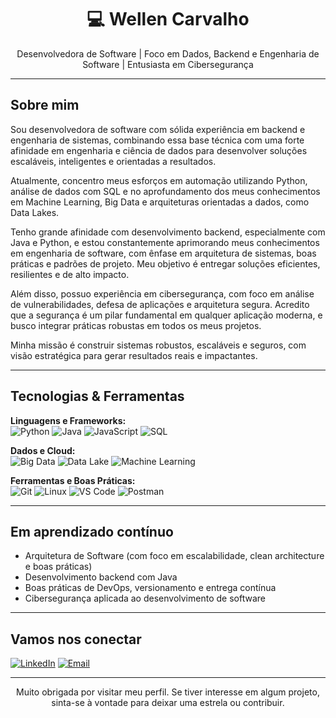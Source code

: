 <h1 align="center">💻 Wellen Carvalho</h1>

<p align="center">
Desenvolvedora de Software | Foco em Dados, Backend e Engenharia de Software | Entusiasta em Cibersegurança
</p>

---

## Sobre mim

Sou desenvolvedora de software com sólida experiência em backend e engenharia de sistemas, combinando essa base técnica com uma forte afinidade em engenharia e ciência de dados para desenvolver soluções escaláveis, inteligentes e orientadas a resultados.

Atualmente, concentro meus esforços em automação utilizando Python, análise de dados com SQL e no aprofundamento dos meus conhecimentos em Machine Learning, Big Data e arquiteturas orientadas a dados, como Data Lakes.

Tenho grande afinidade com desenvolvimento backend, especialmente com Java e Python, e estou constantemente aprimorando meus conhecimentos em engenharia de software, com ênfase em arquitetura de sistemas, boas práticas e padrões de projeto. Meu objetivo é entregar soluções eficientes, resilientes e de alto impacto.

Além disso, possuo experiência em cibersegurança, com foco em análise de vulnerabilidades, defesa de aplicações e arquitetura segura. Acredito que a segurança é um pilar fundamental em qualquer aplicação moderna, e busco integrar práticas robustas em todos os meus projetos.

Minha missão é construir sistemas robustos, escaláveis e seguros, com visão estratégica para gerar resultados reais e impactantes.

---

## Tecnologias & Ferramentas

**Linguagens e Frameworks:**  
![Python](https://img.shields.io/badge/Python-3776AB?style=flat&logo=python&logoColor=white)
![Java](https://img.shields.io/badge/Java-007396?style=flat&logo=java&logoColor=white)
![JavaScript](https://img.shields.io/badge/JavaScript-F7DF1E?style=flat&logo=javascript&logoColor=black)
![SQL](https://img.shields.io/badge/SQL-4479A1?style=flat&logo=postgresql&logoColor=white)

**Dados e Cloud:**  
![Big Data](https://img.shields.io/badge/Big%20Data-black?style=flat&logo=apache&logoColor=white)
![Data Lake](https://img.shields.io/badge/Data%20Lake-blue?style=flat&logo=databricks&logoColor=white)
![Machine Learning](https://img.shields.io/badge/Machine%20Learning-FF6F00?style=flat&logo=scikit-learn&logoColor=white)

**Ferramentas e Boas Práticas:**  
![Git](https://img.shields.io/badge/Git-F05032?style=flat&logo=git&logoColor=white)
![Linux](https://img.shields.io/badge/Linux-FCC624?style=flat&logo=linux&logoColor=black)
![VS Code](https://img.shields.io/badge/VS%20Code-007ACC?style=flat&logo=visual-studio-code&logoColor=white)
![Postman](https://img.shields.io/badge/Postman-FF6C37?style=flat&logo=postman&logoColor=white)

---

## Em aprendizado contínuo

- Arquitetura de Software (com foco em escalabilidade, clean architecture e boas práticas)
- Desenvolvimento backend com Java
- Boas práticas de DevOps, versionamento e entrega contínua
- Cibersegurança aplicada ao desenvolvimento de software

---

## Vamos nos conectar

[![LinkedIn](https://img.shields.io/badge/LinkedIn-0A66C2?style=flat&logo=linkedin&logoColor=white)](https://www.linkedin.com/in/wellen-carvalho-5804b8160/)
[![Email](https://img.shields.io/badge/Email-D14836?style=flat&logo=gmail&logoColor=white)](mailto:wellen.acarvalho@gmail.com) 

---

<div align="center">
Muito obrigada por visitar meu perfil.  
Se tiver interesse em algum projeto, sinta-se à vontade para deixar uma estrela ou contribuir.
</div>

